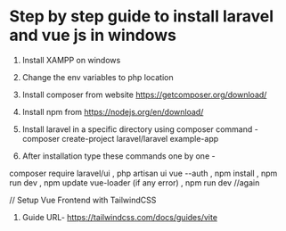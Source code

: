 # Step by step guide to install laravel and vue js in windows

1. Install XAMPP on windows
2. Change the env variables to php location
3. Install composer from website https://getcomposer.org/download/
4. Install npm from https://nodejs.org/en/download/
4. Install laravel in a specific directory using composer command - 
   composer create-project laravel/laravel example-app

5. After installation type these commands one by one -
   
composer require laravel/ui ,
php artisan ui vue --auth ,
npm install ,
npm run dev ,
npm update vue-loader (if any error) ,
npm run dev //again 
   
   
// Setup Vue Frontend with TailwindCSS
1. Guide URL- https://tailwindcss.com/docs/guides/vite
